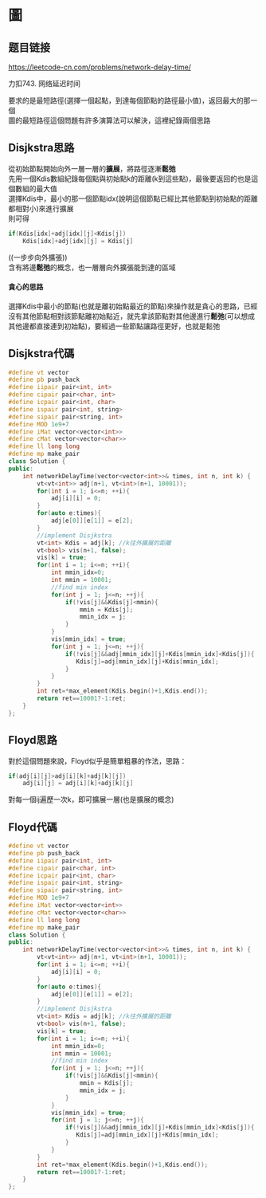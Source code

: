 # 圖

## 题目链接

https://leetcode-cn.com/problems/network-delay-time/

力扣743. 网络延迟时间

要求的是最短路徑(選擇一個起點，到達每個節點的路徑最小值)，返回最大的那一個     
圖的最短路徑這個問題有許多演算法可以解決，這裡紀錄兩個思路

Disjkstra思路
-------------------------------------

從初始節點開始向外一層一層的**擴展**，將路徑逐漸**鬆弛**     
先用一個Kdis數組紀錄每個點與初始點k的距離(k到這些點)，最後要返回的也是這個數組的最大值    
選擇Kdis中，最小的那一個節點idx(說明這個節點已經比其他節點到初始點的距離都相對小)來進行擴展    
則可得      
```cpp
if(Kdis[idx]+adj[idx][j]<Kdis[j])    
    Kdis[idx]+adj[idx][j] = Kdis[j]
```
((一步步向外擴張))    
含有將邊**鬆弛**的概念，也一層層向外擴張能到達的區域    
#### 貪心的思路    
選擇Kdis中最小的節點(也就是離初始點最近的節點)來操作就是貪心的思路，已經沒有其他節點相對該節點離初始點近，就先拿該節點對其他邊進行**鬆弛**(可以想成其他邊都直接連到初始點)，要經過一些節點讓路徑更好，也就是鬆弛   
 
Disjkstra代碼
---------------------------------------

```cpp
#define vt vector
#define pb push_back
#define iipair pair<int, int>
#define cipair pair<char, int>
#define icpair pair<int, char>
#define ispair pair<int, string>
#define sipair pair<string, int>
#define MOD 1e9+7
#define iMat vector<vector<int>>
#define cMat vector<vector<char>>
#define ll long long
#define mp make_pair
class Solution {
public:
    int networkDelayTime(vector<vector<int>>& times, int n, int k) {
        vt<vt<int>> adj(n+1, vt<int>(n+1, 10001));
        for(int i = 1; i<=n; ++i){
            adj[i][i] = 0;
        }
        for(auto e:times){
            adj[e[0]][e[1]] = e[2];
        }
        //implement Disjkstra
        vt<int> Kdis = adj[k]; //k往外擴展的距離
        vt<bool> vis(n+1, false);
        vis[k] = true;
        for(int i = 1; i<=n; ++i){
            int mmin_idx=0;
            int mmin = 10001;
            //find min index
            for(int j = 1; j<=n; ++j){
                if(!vis[j]&&Kdis[j]<mmin){
                    mmin = Kdis[j];
                    mmin_idx = j;
                }
            }
            vis[mmin_idx] = true;
            for(int j = 1; j<=n; ++j){
                if(!vis[j]&&adj[mmin_idx][j]+Kdis[mmin_idx]<Kdis[j]){
                   Kdis[j]=adj[mmin_idx][j]+Kdis[mmin_idx];
                }
            }
        }
        int ret=*max_element(Kdis.begin()+1,Kdis.end());
        return ret==10001?-1:ret;
    }
};
```
Floyd思路
-------------------------------------
對於這個問題來說，Floyd似乎是簡單粗暴的作法，思路：
```cpp
if(adj[i][j]>adj[i][k]+adj[k][j])
    adj[i][j] = adj[i][k]+adj[k][j]
```
對每一個ij遍歷一次k，即可擴展一層(也是擴展的概念)

Floyd代碼
-------------------------------------
```cpp
#define vt vector
#define pb push_back
#define iipair pair<int, int>
#define cipair pair<char, int>
#define icpair pair<int, char>
#define ispair pair<int, string>
#define sipair pair<string, int>
#define MOD 1e9+7
#define iMat vector<vector<int>>
#define cMat vector<vector<char>>
#define ll long long
#define mp make_pair
class Solution {
public:
    int networkDelayTime(vector<vector<int>>& times, int n, int k) {
        vt<vt<int>> adj(n+1, vt<int>(n+1, 10001));
        for(int i = 1; i<=n; ++i){
            adj[i][i] = 0;
        }
        for(auto e:times){
            adj[e[0]][e[1]] = e[2];
        }
        //implement Disjkstra
        vt<int> Kdis = adj[k]; //k往外擴展的距離
        vt<bool> vis(n+1, false);
        vis[k] = true;
        for(int i = 1; i<=n; ++i){
            int mmin_idx=0;
            int mmin = 10001;
            //find min index
            for(int j = 1; j<=n; ++j){
                if(!vis[j]&&Kdis[j]<mmin){
                    mmin = Kdis[j];
                    mmin_idx = j;
                }
            }
            vis[mmin_idx] = true;
            for(int j = 1; j<=n; ++j){
                if(!vis[j]&&adj[mmin_idx][j]+Kdis[mmin_idx]<Kdis[j]){
                   Kdis[j]=adj[mmin_idx][j]+Kdis[mmin_idx];
                }
            }
        }
        int ret=*max_element(Kdis.begin()+1,Kdis.end());
        return ret==10001?-1:ret;
    }
};
```
